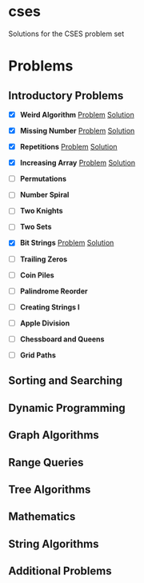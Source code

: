 # cses

Solutions for the CSES problem set

# Problems

## Introductory Problems

- [x] **Weird Algorithm**
      [Problem](https://cses.fi/problemset/task/1068)
      [Solution](1-introductory-problems/weird_algorithm.js)

- [x] **Missing Number**
      [Problem](https://cses.fi/problemset/task/1083)
      [Solution](1-introductory-problems/missing_number.js)

- [x] **Repetitions**
      [Problem](https://cses.fi/problemset/task/1069)
      [Solution](1-introductory-problems/repetitions.js)

- [x] **Increasing Array**
      [Problem](https://cses.fi/problemset/task/1094)
      [Solution](1-introductory-problems/increasing_array.js)

- [ ] **Permutations**

- [ ] **Number Spiral**

- [ ] **Two Knights**

- [ ] **Two Sets**

- [x] **Bit Strings**
      [Problem](https://cses.fi/problemset/task/1617)
      [Solution](1-introductory-problems/bit_strings.js)

- [ ] **Trailing Zeros**

- [ ] **Coin Piles**

- [ ] **Palindrome Reorder**

- [ ] **Creating Strings I**

- [ ] **Apple Division**

- [ ] **Chessboard and Queens**

- [ ] **Grid Paths**

## Sorting and Searching

## Dynamic Programming

## Graph Algorithms

## Range Queries

## Tree Algorithms

## Mathematics

## String Algorithms

## Additional Problems
